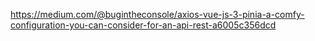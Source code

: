 https://medium.com/@bugintheconsole/axios-vue-js-3-pinia-a-comfy-configuration-you-can-consider-for-an-api-rest-a6005c356dcd